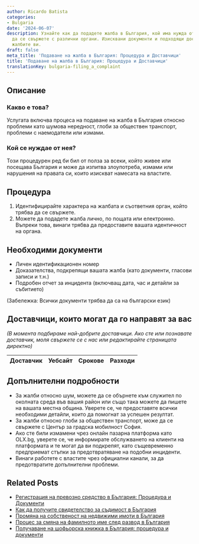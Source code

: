 ```yaml
---
author: Ricardo Batista
categories:
- Bulgaria
date: '2024-06-07'
description: Узнайте как да подадете жалба в България, кой има нужда от нея и как
  да се свържете с различни органи. Изисквани документи и подходящи доставчици за
  жалбите ви.
draft: false
meta_title: 'Подаване на жалба в България: Процедура и Доставчици'
title: 'Подаване на жалба в България: Процедура и Доставчици'
translationKey: bulgaria-filing_a_complaint
---
```



## Описание
### Какво е това?
Услугата включва процеса на подаване на жалба в България относно проблеми като шумова нередност, глоби за обществен транспорт, проблеми с наемодатели или измами.

### Кой се нуждае от нея?
Този процедурен ред би бил от полза за всеки, който живее или посещава България и може да изпитва злоупотреба, измами или нарушения на правата си, които изискват намесата на властите.

## Процедура

1. Идентифицирайте характера на жалбата и съответния орган, който трябва да се свържете.
2. Можете да подадете жалба лично, по пощата или електронно. Въпреки това, винаги трябва да предоставите вашата идентичност на органа.

## Необходими документи
- Личен идентификационен номер
- Доказателства, подкрепящи вашата жалба (като документи, гласови записи и т.н.)
- Подробен отчет за инцидента (включващ дата, час и детайли за събитието)

(Забележка: Всички документи трябва да са на български език)

## Доставчици, които могат да го направят за вас

_(В момента подбираме най-добрите доставчици. Ако сте или познавате доставчик, моля свържете се с нас или редактирайте страницата директно)_

| Доставчик       |     Уебсайт     |     Срокове       |       Разходи    |
| :-------------: | :-------------: |  :-------------: | :-------------: |


## Допълнителни подробности

- За жалби относно шум, можете да се обърнете към служител по околната среда във вашия район или също така можете да пишете на вашата местна община. Уверете се, че предоставяте всички необходими детайли, които да помогнат за успешен резултат.
- За жалби относно глоби за обществен транспорт, може да се свържете с Център за градска мобилност София.
- Ако сте били измамени чрез онлайн пазарна платформа като OLX.bg, уверете се, че информирате обслужването на клиенти на платформата и те могат да ви подкрепят, като същевременно предприемат стъпки за предотвратяване на подобни инциденти.
- Винаги работете с властите чрез официални канали, за да предотвратите допълнителни проблеми.
## Related Posts

- [Регистрация на превозно средство в България: Процедура и Документи](https://tramitit.com/bg/guides/bulgaria/registratsiia_na_novo_prevozno_sredstvo/)
- [Как да получите свидетелство за съдимост в България](https://tramitit.com/bg/guides/bulgaria/izdavane_na_svidetelstvo_za_sdimost/)
- [Промяна на собственост на недвижими имоти в България](https://tramitit.com/bg/guides/bulgaria/promiana_na_sobstvenost_na_nedvizhim_imot/)
- [Процес за смяна на фамилното име след развод в България](https://tramitit.com/bg/guides/bulgaria/vpisvane_na_smiana_na_imena_sled_razvod/)
- [Получаване на шофьорска книжка в България: процедура и документи](https://tramitit.com/bg/guides/bulgaria/izdavane_na_shoforska_knizhka/)